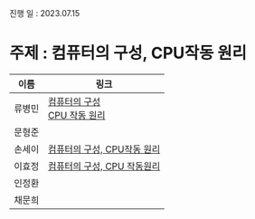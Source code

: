 진행 일 : 2023.07.15

주제 : 컴퓨터의 구성, CPU작동 원리
===

|이름|링크|
|---|---|
|류병민| [컴퓨터의 구성](https://velog.io/@kkoala/CS-1-%EC%BB%B4%ED%93%A8%ED%84%B0%EC%9D%98-%EA%B5%AC%EC%84%B1)<br>[CPU 작동 원리](https://velog.io/@kkoala/CS-2-%EC%A4%91%EC%95%99-%EC%B2%98%EB%A6%AC-%EC%9E%A5%EC%B9%98-CPU)|
|문형준| |
|손세이| [컴퓨터의 구성, CPU작동 원리](https://foil-grey-15c.notion.site/CS-5d16e6ac28fa40798ed9c87dd8a58ffd?pvs=4)|
|이효정| [컴퓨터의 구성, CPU 작동원리](https://root-bird-f8e.notion.site/CPU-2f475ca8f8b14fff96050ef3466a43f0?pvs=4)|
|인정환| |
|채문희| |
